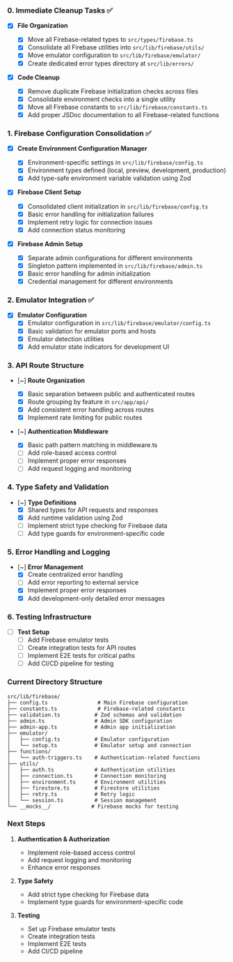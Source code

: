 ### 0. Immediate Cleanup Tasks ✅

- [x] **File Organization**

  - [x] Move all Firebase-related types to `src/types/firebase.ts`
  - [x] Consolidate all Firebase utilities into `src/lib/firebase/utils/`
  - [x] Move emulator configuration to `src/lib/firebase/emulator/`
  - [x] Create dedicated error types directory at `src/lib/errors/`

- [x] **Code Cleanup**
  - [x] Remove duplicate Firebase initialization checks across files
  - [x] Consolidate environment checks into a single utility
  - [x] Move all Firebase constants to `src/lib/firebase/constants.ts`
  - [x] Add proper JSDoc documentation to all Firebase-related functions

### 1. Firebase Configuration Consolidation ✅

- [x] **Create Environment Configuration Manager**

  - [x] Environment-specific settings in `src/lib/firebase/config.ts`
  - [x] Environment types defined (local, preview, development, production)
  - [x] Add type-safe environment variable validation using Zod

- [x] **Firebase Client Setup**

  - [x] Consolidated client initialization in `src/lib/firebase/config.ts`
  - [x] Basic error handling for initialization failures
  - [x] Implement retry logic for connection issues
  - [x] Add connection status monitoring

- [x] **Firebase Admin Setup**
  - [x] Separate admin configurations for different environments
  - [x] Singleton pattern implemented in `src/lib/firebase/admin.ts`
  - [x] Basic error handling for admin initialization
  - [x] Credential management for different environments

### 2. Emulator Integration ✅

- [x] **Emulator Configuration**
  - [x] Emulator configuration in `src/lib/firebase/emulator/config.ts`
  - [x] Basic validation for emulator ports and hosts
  - [x] Emulator detection utilities
  - [x] Add emulator state indicators for development UI

### 3. API Route Structure

- [~] **Route Organization**

  - [x] Basic separation between public and authenticated routes
  - [x] Route grouping by feature in `src/app/api/`
  - [x] Add consistent error handling across routes
  - [x] Implement rate limiting for public routes

- [~] **Authentication Middleware**
  - [x] Basic path pattern matching in middleware.ts
  - [ ] Add role-based access control
  - [ ] Implement proper error responses
  - [ ] Add request logging and monitoring

### 4. Type Safety and Validation

- [~] **Type Definitions**
  - [x] Shared types for API requests and responses
  - [x] Add runtime validation using Zod
  - [ ] Implement strict type checking for Firebase data
  - [ ] Add type guards for environment-specific code

### 5. Error Handling and Logging

- [~] **Error Management**
  - [x] Create centralized error handling
  - [ ] Add error reporting to external service
  - [x] Implement proper error responses
  - [x] Add development-only detailed error messages

### 6. Testing Infrastructure

- [ ] **Test Setup**
  - [ ] Add Firebase emulator tests
  - [ ] Create integration tests for API routes
  - [ ] Implement E2E tests for critical paths
  - [ ] Add CI/CD pipeline for testing

### Current Directory Structure

```
src/lib/firebase/
├── config.ts                # Main Firebase configuration
├── constants.ts             # Firebase-related constants
├── validation.ts           # Zod schemas and validation
├── admin.ts                # Admin SDK configuration
├── admin-app.ts            # Admin app initialization
├── emulator/
│   ├── config.ts           # Emulator configuration
│   └── setup.ts            # Emulator setup and connection
├── functions/
│   └── auth-triggers.ts    # Authentication-related functions
├── utils/
│   ├── auth.ts             # Authentication utilities
│   ├── connection.ts       # Connection monitoring
│   ├── environment.ts      # Environment utilities
│   ├── firestore.ts        # Firestore utilities
│   ├── retry.ts            # Retry logic
│   └── session.ts          # Session management
└── __mocks__/             # Firebase mocks for testing
```

### Next Steps

1. **Authentication & Authorization**

   - Implement role-based access control
   - Add request logging and monitoring
   - Enhance error responses

2. **Type Safety**

   - Add strict type checking for Firebase data
   - Implement type guards for environment-specific code

3. **Testing**
   - Set up Firebase emulator tests
   - Create integration tests
   - Implement E2E tests
   - Add CI/CD pipeline
